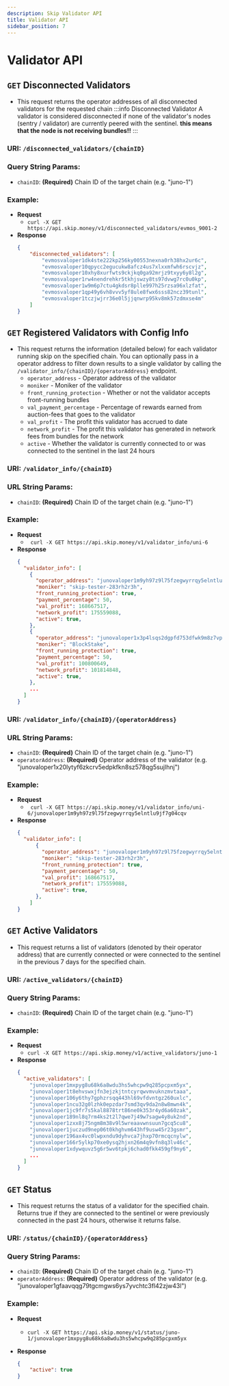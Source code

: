 ```yaml
---
description: Skip Validator API
title: Validator API
sidebar_position: 7
---
```


# Validator API

## `GET` Disconnected Validators

- This request returns the operator addresses of all disconnected validators for the requested chain
  :::info Disconnected Validator
  A validator is considered disconnected if none of the validator's nodes (sentry / validator) are currently peered with the sentinel. **this means that the node is not receiving bundles!!**
  :::

### URI: `/disconnected_validators/{chainID}`

### Query String Params:

- `chainID`: **(Required)** Chain ID of the target chain (e.g. "juno-1")

### Example:

- **Request**
  - `curl -X GET https://api.skip.money/v1/disconnected_validators/evmos_9001-2`
- **Response**
  ```JSON
  {
      "disconnected_validators": [
          "evmosvaloper1dk4ste222kp256ky00553nexna0rh38hx2ur6c",
          "evmosvaloper10qpycc2egucukw8afcz4us7xlxxmfwh6rscvjz",
          "evmosvaloper10xhy8xurfwts9ckjkq0ga92mrjz9txyy6y8l2g",
          "evmosvaloper1rw4nendrehkr5tkhjswzy8ts97dvwg7rc0u0kp",
          "evmosvaloper1w9m6p7ctu4gkdsr8plle997h25rzsa96xlzfat",
          "evmosvaloper1qp49y6vh8vvv5yf8ule8fwx6sss82ncz39tunl",
          "evmosvaloper1tczjwjrr36e0l5jjqnwrp95kv8mk57zdmxse4m"
      ]
  }
  ```

## `GET` Registered Validators with Config Info

- This request returns the information (detailed below) for each validator running skip on the specified chain. You can optionally pass in a operator address to filter down results to a single validator by calling the `/validator_info/{chainID}/{operatorAddress}` endpoint.
  - `operator_address` - Operator address of the validator
  - `moniker` - Moniker of the validator
  - `front_running_protection` - Whether or not the validator accepts front-running bundles
  - `val_payment_percentage` - Percentage of rewards earned from auction-fees that goes to the validator
  - `val_profit` - The profit this validator has accrued to date
  - `network_profit` - The profit this validator has generated in network fees from bundles for the network
  - `active` - Whether the validator is currently connected to or was connected to the sentinel in the last 24 hours

### URI: `/validator_info/{chainID}`

### URL String Params:

- `chainID`: **(Required)** Chain ID of the target chain (e.g. "juno-1")

### Example:

- **Request**
  - ` curl -X GET https://api.skip.money/v1/validator_info/uni-6`
- **Response**
  ```JSON
  {
    "validator_info": [
      {
        "operator_address": "junovaloper1m9yh97z9l75fzegwyrrqy5elntlu9jf7g04cqv",
        "moniker": "skip-tester-283rh2r3h",
        "front_running_protection": true,
        "payment_percentage": 50,
        "val_profit": 168667517,
        "network_profit": 175559088,
        "active": true,
      },
      {
        "operator_address": "junovaloper1x3p4lsqs2dgpfd753dfwk9m8z7vpe4gxd5yml4",
        "moniker": "BlockStake",
        "front_running_protection": true,
        "payment_percentage": 50,
        "val_profit": 100800649,
        "network_profit": 101814848,
        "active": true,
      },
      ...
    ]
  }
  ```

### URI: `/validator_info/{chainID}/{operatorAddress}`

### URL String Params:

- `chainID`: **(Required)** Chain ID of the target chain (e.g. "juno-1")
- `operatorAddress`: **(Required)** Operator address of the validator (e.g. "junovaloper1x20lytyf6zkcrv5edpkfkn8sz578qg5sujlhnj")

### Example:

- **Request**
  - ` curl -X GET https://api.skip.money/v1/validator_info/uni-6/junovaloper1m9yh97z9l75fzegwyrrqy5elntlu9jf7g04cqv`
- **Response**
  ```JSON
  {
    "validator_info": [
        {
          "operator_address": "junovaloper1m9yh97z9l75fzegwyrrqy5elntlu9jf7g04cqv",
          "moniker": "skip-tester-283rh2r3h",
          "front_running_protection": true,
          "payment_percentage": 50,
          "val_profit": 168667517,
          "network_profit": 175559088,
          "active": true,
        },
      ]
  }
  ```

## `GET` Active Validators

- This request returns a list of validators (denoted by their operator address) that are currently connected or were connected to the sentinel in the previous 7 days for the specified chain.

### URI: `/active_validators/{chainID}`

### Query String Params:

- `chainID`: **(Required)** Chain ID of the target chain (e.g. "juno-1")

### Example:

- **Request**
  - `curl -X GET https://api.skip.money/v1/active_validators/juno-1`
- **Response**
  ```JSON
  {
    "active_validators": [
      "junovaloper1mxpyg8u68k6a8wdu3hs5whcpw9q285pcpxm5yx",
      "junovaloper1t8ehvswxjfn3ejzkjtntcyrqwvmvuknzmvtaaa",
      "junovaloper106y6thy7gphzrsqq443hl69vfdvntgz260uxlc",
      "junovaloper1ncu32g0lzhk0epzdar7smd3qv9da2n8w8mwn4k",
      "junovaloper1jc9fr7s5kal8878trt86ne0k353r4yd6a60zak",
      "junovaloper189nl8q7rm4ks2t2l7qwe7j49w7sagw4y8uk2nd",
      "junovaloper1zxx8j75ngm8m38v9l5wreaavwnsuun7gcq5cu8",
      "junovaloper1juczud9nep06t0khghvm643hf9usw45r23gsmr",
      "junovaloper196ax4vc0lwpxndu9dyhvca7jhxp70rmcqcnylw",
      "junovaloper166r5ylkp70xe0ysq2hjxn26m4q9vfn8q3lv46c",
      "junovaloper1xdywquvz5g6r5wv6tpkj6chad0fkk459gf9ny6",
      ...
    ]
  }
  ```

## `GET` Status

- This request returns the status of a validator for the specified chain. Returns true if they are connected to the sentinel or were previously connected in the past 24 hours, otherwise it returns false.

### URI: `/status/{chainID}/{operatorAddress}`

### Query String Params:

- `chainID`: **(Required)** Chain ID of the target chain (e.g. "juno-1")
- `operatorAddress`: **(Required)** Operator address of the validator (e.g. "junovaloper1gfaavqqg79tgcmgws6ys7yvchtc3fl42zjw43l")

### Example:

- **Request**

  - `curl -X GET https://api.skip.money/v1/status/juno-1/junovaloper1mxpyg8u68k6a8wdu3hs5whcpw9q285pcpxm5yx`

- **Response**
  ```JSON
  {
      "active": true
  }
  ```
